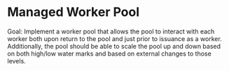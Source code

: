 Managed Worker Pool
===================

Goal:  Implement a worker pool that allows the pool to interact with
each worker both upon return to the pool and just prior to issuance as
a worker.  Additionally, the pool should be able to scale the pool up
and down based on both high/low water marks and based on external
changes to those levels.

